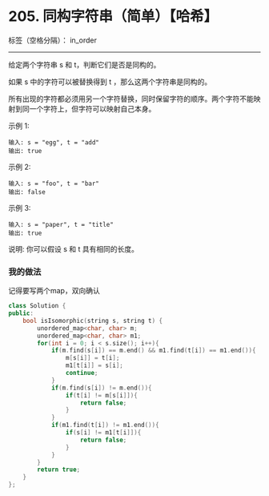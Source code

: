 ﻿# 205. 同构字符串（简单）【哈希】

标签（空格分隔）： in_order

---
给定两个字符串 s 和 t，判断它们是否是同构的。

如果 s 中的字符可以被替换得到 t ，那么这两个字符串是同构的。

所有出现的字符都必须用另一个字符替换，同时保留字符的顺序。两个字符不能映射到同一个字符上，但字符可以映射自己本身。

示例 1:

    输入: s = "egg", t = "add"
    输出: true

示例 2:

    输入: s = "foo", t = "bar"
    输出: false

示例 3:

    输入: s = "paper", t = "title"
    输出: true

说明:
你可以假设 s 和 t 具有相同的长度。

### 我的做法  
记得要写两个map，双向确认
```c++
class Solution {
public:
    bool isIsomorphic(string s, string t) {
        unordered_map<char, char> m;
        unordered_map<char, char> m1;
        for(int i = 0; i < s.size(); i++){
            if(m.find(s[i]) == m.end() && m1.find(t[i]) == m1.end()){
                m[s[i]] = t[i];
                m1[t[i]] = s[i];
                continue;
            }
            if(m.find(s[i]) != m.end()){
                if(t[i] != m[s[i]]){
                    return false;
                }
            }
            if(m1.find(t[i]) != m1.end()){
                if(s[i] != m1[t[i]]){
                    return false;
                }
            }
        }
        return true;
    }
};
```